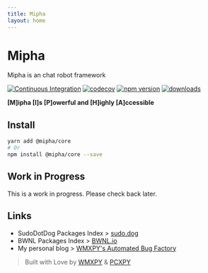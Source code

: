 ```yaml
---
title: Mipha
layout: home
---
```


# Mipha

Mipha is an chat robot framework

[![Continuous Integration](https://github.com/MiphaIO/Mipha/actions/workflows/ci.yml/badge.svg)](https://github.com/MiphaIO/Mipha/actions/workflows/ci.yml)
[![codecov](https://codecov.io/gh/MiphaIO/Mipha/branch/main/graph/badge.svg)](https://codecov.io/gh/MiphaIO/Mipha)
[![npm version](https://badge.fury.io/js/%40mipha%2Fcore.svg)](https://badge.fury.io/js/%40mipha%2Fcore)
[![downloads](https://img.shields.io/npm/dm/@mipha/core.svg)](https://www.npmjs.com/package/@mipha/core)

<!-- spell-checker: disable-next-line -->
**[M]ipha [I]s [P]owerful and [H]ighly [A]ccessible**

## Install

```sh
yarn add @mipha/core
# Or
npm install @mipha/core --save
```

## Work in Progress

This is a work in progress. Please check back later.

## Links

-   SudoDotDog Packages Index > [sudo.dog](https://sudo.dog)
-   BWNL Packages Index > [BWNL.io](https://bwnl.io)
-   My personal blog > [WMXPY's Automated Bug Factory](https://mengw.io)

> Built with Love by [WMXPY](https://github.com/WMXPY) & [PCXPY](https://github.com/PCXPY)
